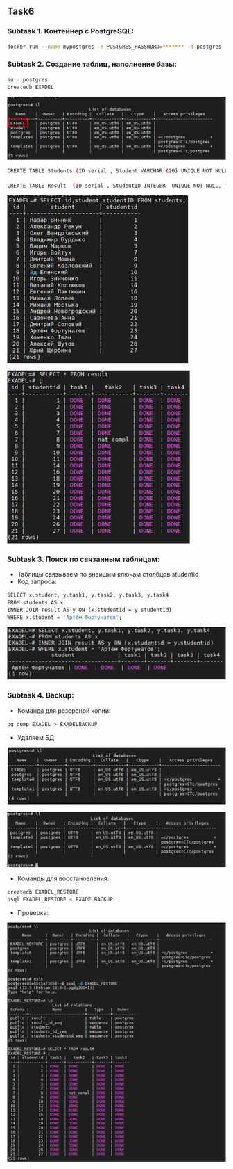 <!-- ABOUT THE PROJECT -->
## Task6
### Subtask 1. Контейнер с PostgreSQL:

```sh
docker run --name mypostgres -e POSTGRES_PASSWORD=******* -d postgres
```
### Subtask 2. Создание таблиц, наполнение базы:
```sh
su - postgres
createdb EXADEL
```

![](https://github.com/ArtsiomFortunatov/exadel_internship/blob/master/task6/image/createDB.png)

```sh
CREATE TABLE Students (ID serial , Student VARCHAR (20) UNIQUE NOT NULL, StudentID serial UNIQUE NOT NULL);

CREATE TABLE Result  (ID serial , StudentID INTEGER  UNIQUE NOT NULL, TASK1 VARCHAR(10) NOT NULL, TASK2 VARCHAR(10) NONULL, TASK4 VARCHAR(10) NOT NULL, FOREGIN KEY (StudentID) REFERENCES Students (StudentID));
```

![](https://github.com/ArtsiomFortunatov/exadel_internship/blob/master/task6/image/TableStudents.png)

![](https://github.com/ArtsiomFortunatov/exadel_internship/blob/master/task6/image/TableResult.png)

### Subtask 3. Поиск по связанным таблицам:
 * Таблицы связываем по внеишим ключам столбцов studentid
 * Код запроса:

```sh
SELECT x.student, y.task1, y.task2, y.task3, y.task4
FROM students AS x
INNER JOIN result AS y ON (x.studentid = y.studentid)
WHERE x.student = 'Артём Фортунатов';
```

![](https://github.com/ArtsiomFortunatov/exadel_internship/blob/master/task6/image/subtask3.png)

 
### Subtask 4. Backup:

 * Команда для резервной копии:

```sh
pg_dump EXADEL > EXADELBACKUP
```
 * Удаляем БД:

![](https://github.com/ArtsiomFortunatov/exadel_internship/blob/master/task6/image/subtask41.png)

![](https://github.com/ArtsiomFortunatov/exadel_internship/blob/master/task6/image/subtask42.png)

* Команды для восстановления:

```sh  
createdb EXADEL_RESTORE
psql EXADEL_RESTORE < EXADELBACKUP
```
* Проверка:

![](https://github.com/ArtsiomFortunatov/exadel_internship/blob/master/task6/image/subtask43.png)